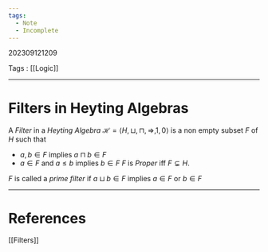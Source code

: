 ```yaml
---
tags:
  - Note
  - Incomplete
---
```

202309121209

Tags : [[Logic]]

---
# Filters in Heyting Algebras
A *Filter* in a *Heyting Algebra* $\mathcal H = \langle H,\sqcup,\sqcap,\Rightarrow,1,0\rangle$ is a non empty subset $F$ of $H$ such that 
- $a, b\in F$ implies $a\sqcap b\in F$
- $a\in F$ and $a\le b$ implies $b\in F$
$F$ is *Proper* iff $F\subsetneq H$.

$F$ is called a *prime filter* if $a\sqcup b\in F$ implies $a\in F$ or $b\in F$

---
# References
[[Filters]]